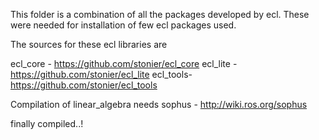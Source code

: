 This folder is a combination of all the packages developed by ecl. These were needed for installation of few ecl packages used. 

The sources for these ecl libraries are

ecl_core - https://github.com/stonier/ecl_core
ecl_lite - https://github.com/stonier/ecl_lite
ecl_tools- https://github.com/stonier/ecl_tools

Compilation of linear_algebra needs sophus -  http://wiki.ros.org/sophus


finally compiled..!
